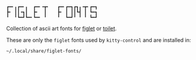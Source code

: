 ```
┏━╸╻┏━╸╻  ┏━╸╺┳╸   ┏━╸┏━┓┏┓╻╺┳╸┏━┓
┣╸ ┃┃╺┓┃  ┣╸  ┃    ┣╸ ┃ ┃┃┗┫ ┃ ┗━┓
╹  ╹┗━┛┗━╸┗━╸ ╹    ╹  ┗━┛╹ ╹ ╹ ┗━┛
```

Collection of ascii art fonts for [figlet](http://www.figlet.org/) or [toilet](http://caca.zoy.org/wiki/toilet).

These are only the `figlet` fonts used by `kitty-control` and are installed in:

`~/.local/share/figlet-fonts/`
